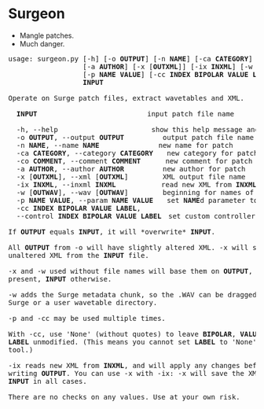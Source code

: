 # Surgeon

* Mangle patches.
* Much danger.

<pre>
usage: surgeon.py [-h] [-o <b>OUTPUT</b>] [-n <b>NAME</b>] [-ca <b>CATEGORY</b>] [-co <b>COMMENT</b>]
                  [-a <b>AUTHOR</b>] [-x [<b>OUTXML</b>]] [-ix <b>INXML</b>] [-w [<b>OUTWAV</b>]]
                  [-p <b>NAME</b> <b>VALUE</b>] [-cc <b>INDEX</b> <b>BIPOLAR</b> <b>VALUE</b> <b>LABEL</b>]
                  <b>INPUT</b>

Operate on Surge patch files, extract wavetables and XML.

  <b>INPUT</b><span style="margin-left:16em">input patch file name</span>

  -h, --help<span style="margin-left:13em"> show this help message and exit</span>
  -o <b>OUTPUT</b>, --output <b>OUTPUT</b><span style="margin-left:5em"> output patch file name</span>
  -n <b>NAME</b>, --name <b>NAME</b><span style="margin-left:8em"> new name for patch</span>
  -ca <b>CATEGORY</b>, --category <b>CATEGORY</b><span style="margin-left:2em">new category for patch</span>
  -co <b>COMMENT</b>, --comment <b>COMMENT</b><span style="margin-left:3em"> new comment for patch</span>
  -a <b>AUTHOR</b>, --author <b>AUTHOR</b><span style="margin-left:5em"> new author for patch</span>
  -x [<b>OUTXML</b>], --xml [<b>OUTXML</b>]<span style="margin-left:5em">XML output file name</span>
  -ix <b>INXML</b>, --inxml <b>INXML</b><span style="margin-left:6em"> read new XML from <b>INXML</b></span>
  -w [<b>OUTWAV</b>], --wav [<b>OUTWAV</b>]<span style="margin-left:5em">beginning for names of .WAV files</span>
  -p <b>NAME</b> <b>VALUE</b>, --param <b>NAME</b> <b>VALUE</b><span style="margin-left:2em">set <b>NAME</b>d parameter to <b>VALUE</b></span>
  -cc <b>INDEX</b> <b>BIPOLAR</b> <b>VALUE</b> <b>LABEL</b>,
  --control <b>INDEX</b> <b>BIPOLAR</b> <b>VALUE</b> <b>LABEL</b><span style="margin-left:1em">set custom controller state</span>

If <b>OUTPUT</b> equals <b>INPUT</b>, it will *overwrite* <b>INPUT</b>.

All <b>OUTPUT</b> from -o will have slightly altered XML. -x will save
unaltered XML from the <b>INPUT</b> file.

-x and -w used without file names will base them on <b>OUTPUT</b>, if
present, <b>INPUT</b> otherwise.

-w adds the Surge metadata chunk, so the .WAV can be dragged in to
Surge or a user wavetable directory.

-p and -cc may be used multiple times.

With -cc, use 'None' (without quotes) to leave <b>BIPOLAR</b>, <b>VALUE</b>, or
<b>LABEL</b> unmodified. (This means you cannot set <b>LABEL</b> to 'None' with this
tool.)

-ix reads new XML from <b>INXML</b>, and will apply any changes before
writing <b>OUTPUT</b>. You can use -x with -ix: -x will save the XML from
<b>INPUT</b> in all cases.

There are no checks on any values. Use at your own risk.
</pre>